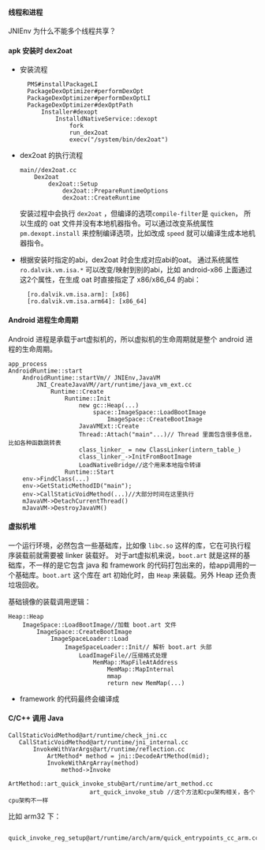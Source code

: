 #### 线程和进程

JNIEnv 为什么不能多个线程共享？

#### apk 安装时 dex2oat

* 安装流程

  ```
	PMS#installPackageLI
	PackageDexOptimizer#performDexOpt
	PackageDexOptimizer#performDexOptLI
	PackageDexOptimizer#dexOptPath
		Installer#dexopt
			InstalldNativeService::dexopt
				fork
				run_dex2oat
				execv("/system/bin/dex2oat")
	```
	
* dex2oat 的执行流程  
	
	```
	main//dex2oat.cc
		Dex2oat
			dex2oat::Setup
				dex2oat::PrepareRuntimeOptions
				dex2oat::CreateRuntime
	```
	
	安装过程中会执行 `dex2oat` ，但编译的选项`compile-filter`是 `quicken`， 所以生成的 oat 文件并没有本地机器指令。可以通过改变系统属性`pm.dexopt.install` 来控制编译选项，比如改成 `speed` 就可以编译生成本地机器指令。
* 根据安装时指定的abi，dex2oat 时会生成对应abi的oat。 通过系统属性 `ro.dalvik.vm.isa.*` 可以改变/映射到别的abi，比如 android-x86 上面通过这2个属性，在生成 oat 时直接指定了 x86/x86_64 的abi：

  ```
	[ro.dalvik.vm.isa.arm]: [x86]
	[ro.dalvik.vm.isa.arm64]: [x86_64]
  ```

#### Android 进程生命周期

Android 进程是承载于art虚拟机的，所以虚拟机的生命周期就是整个 android 进程的生命周期。  

```
app_process
AndroidRuntime::start
	AndroidRuntime::startVm// JNIEnv,JavaVM
		JNI_CreateJavaVM//art/runtime/java_vm_ext.cc
			Runtime::Create
				Runtime::Init
					new gc::Heap(...)
						space::ImageSpace::LoadBootImage
							ImageSpace::CreateBootImage
					JavaVMExt::Create
					Thread::Attach("main"...)// Thread 里面包含很多信息，比如各种函数跳转表
					class_linker_ = new ClassLinker(intern_table_)
					class_linker_->InitFromBootImage
					LoadNativeBridge//这个用来本地指令转译
				Runtime::Start
	env->FindClass(...)
	env->GetStaticMethodID("main");
	env->CallStaticVoidMethod(...)//大部分时间在这里执行
	mJavaVM->DetachCurrentThread()
	mJavaVM->DestroyJavaVM()
```

#### 虚拟机堆

一个运行环境，必然包含一些基础库，比如像 `libc.so` 这样的库，它在可执行程序装载前就需要被 linker 装载好。 对于art虚拟机来说，`boot.art` 就是这样的基础库，不一样的是它包含 java 和 framework 的代码打包出来的，给app调用的一个基础库。`boot.art` 这个库在 art 初始化时，由 `Heap` 来装载。另外 Heap 还负责垃圾回收。

基础镜像的装载调用逻辑：  

```
Heap::Heap
	ImageSpace::LoadBootImage//加载 boot.art 文件
		ImageSpace::CreateBootImage
			ImageSpaceLoader::Load
				ImageSpaceLoader::Init// 解析 boot.art 头部
					LoadImageFile//压缩格式处理
						MemMap::MapFileAtAddress
							MemMap::MapInternal
							mmap
							return new MemMap(...)
```

* framework 的代码最终会编译成

#### C/C++ 调用 Java
 
 ```
 CallStaticVoidMethod@art/runtime/check_jni.cc
 	CallStaticVoidMethod@art/runtime/jni_internal.cc
 		InvokeWithVarArgs@art/runtime/reflection.cc
 			ArtMethod* method = jni::DecodeArtMethod(mid);
 			InvokeWithArgArray(method)
 				method->Invoke
 					ArtMethod::art_quick_invoke_stub@art/runtime/art_method.cc
 						art_quick_invoke_stub //这个方法和cpu架构相关，各个cpu架构不一样

 ```
 
比如 arm32 下：

```
 quick_invoke_reg_setup@art/runtime/arch/arm/quick_entrypoints_cc_arm.cc
```
 
 
 
 
 
 
 
 

